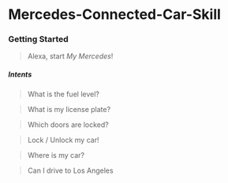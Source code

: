 # Mercedes-Connected-Car-Skill

### Getting Started

> Alexa, start *My Mercedes*!

##### Intents

> What is the fuel level?

> What is my license plate?

> Which doors are locked?

> Lock / Unlock my car!

> Where is my car?

> Can I drive to Los Angeles 
